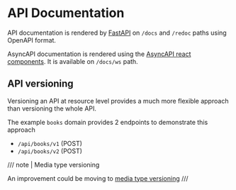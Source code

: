 # API Documentation

API documentation is rendered by [FastAPI](https://fastapi.tiangolo.com/features/)
on `/docs` and `/redoc` paths using OpenAPI format.

AsyncAPI documentation is rendered using the
[AsyncAPI react components](https://github.com/asyncapi/asyncapi-react).
It is available on `/docs/ws` path.

## API versioning

Versioning an API at resource level provides a much more
flexible approach than versioning the whole API.

The example `books` domain provides 2 endpoints to demonstrate this approach

* `/api/books/v1` (POST)
* `/api/books/v2` (POST)

/// note | Media type versioning

An improvement could be moving to [media type versioning](https://opensource.zalando.com/restful-api-guidelines/#114)
///

